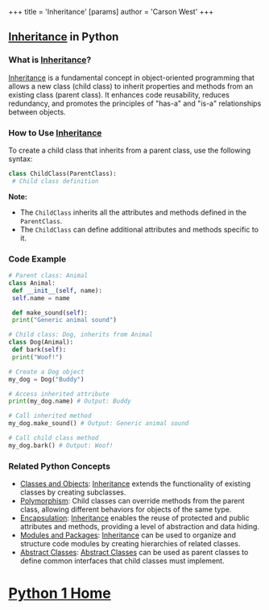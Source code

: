 +++
 title = 'Inheritance'
[params]
	author = 'Carson West'
+++
## [Inheritance](./../inheritance/) in Python

### What is [Inheritance](./../inheritance/)?
 [Inheritance](./../inheritance/) is a fundamental concept in object-oriented programming that allows a new class (child class) to inherit properties and methods from an existing class (parent class). It enhances code reusability, reduces redundancy, and promotes the principles of "has-a" and "is-a" relationships between objects.

### How to Use [Inheritance](./../inheritance/)
To create a child class that inherits from a parent class, use the following syntax:

```python
class ChildClass(ParentClass):
 # Child class definition
```

**Note:**
- The `ChildClass` inherits all the attributes and methods defined in the `ParentClass`.
- The `ChildClass` can define additional attributes and methods specific to it.

### Code Example
```python
# Parent class: Animal
class Animal:
 def __init__(self, name):
 self.name = name

 def make_sound(self):
 print("Generic animal sound")

# Child class: Dog, inherits from Animal
class Dog(Animal):
 def bark(self):
 print("Woof!")

# Create a Dog object
my_dog = Dog("Buddy")

# Access inherited attribute
print(my_dog.name) # Output: Buddy

# Call inherited method
my_dog.make_sound() # Output: Generic animal sound

# Call child class method
my_dog.bark() # Output: Woof!
```

### Related Python Concepts

- [Classes and Objects](./../classes-and-objects/): [Inheritance](./../inheritance/) extends the functionality of existing classes by creating subclasses.
- [Polymorphism](./../polymorphism/): Child classes can override methods from the parent class, allowing different behaviors for objects of the same type.
- [Encapsulation](./../encapsulation/): [Inheritance](./../inheritance/) enables the reuse of protected and public attributes and methods, providing a level of abstraction and data hiding.
- [Modules and Packages](./../modules-and-packages/): [Inheritance](./../inheritance/) can be used to organize and structure code modules by creating hierarchies of related classes.
- [Abstract Classes](./../abstract-classes/): [Abstract Classes](./../abstract-classes/) can be used as parent classes to define common interfaces that child classes must implement.
# [Python 1 Home](./../python-1-home/)